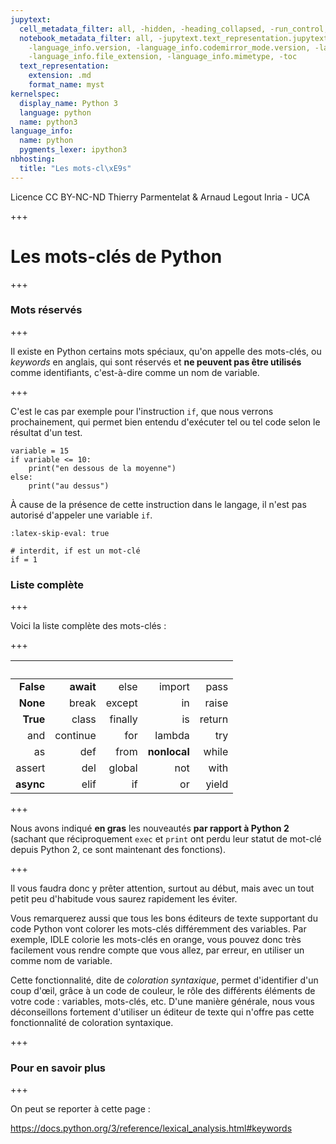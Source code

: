 ```yaml
---
jupytext:
  cell_metadata_filter: all, -hidden, -heading_collapsed, -run_control, -trusted
  notebook_metadata_filter: all, -jupytext.text_representation.jupytext_version, -jupytext.text_representation.format_version,
    -language_info.version, -language_info.codemirror_mode.version, -language_info.codemirror_mode,
    -language_info.file_extension, -language_info.mimetype, -toc
  text_representation:
    extension: .md
    format_name: myst
kernelspec:
  display_name: Python 3
  language: python
  name: python3
language_info:
  name: python
  pygments_lexer: ipython3
nbhosting:
  title: "Les mots-cl\xE9s"
---
```


<div class="licence">
<span>Licence CC BY-NC-ND</span>
<span>Thierry Parmentelat &amp; Arnaud Legout</span>
<span>Inria - UCA</span>
</div>

+++

# Les mots-clés de Python

+++

### Mots réservés

+++

Il existe en Python certains mots spéciaux, qu'on appelle des mots-clés, ou *keywords* en anglais, qui sont réservés et **ne peuvent pas être utilisés** comme identifiants, c'est-à-dire comme un nom de variable.

+++

C'est le cas par exemple pour l'instruction `if`, que nous verrons prochainement, qui permet bien entendu d'exécuter tel ou tel code selon le résultat d'un test.

```{code-cell} ipython3
variable = 15
if variable <= 10:
    print("en dessous de la moyenne")
else:
    print("au dessus")
```

À cause de la présence de cette instruction dans le langage, il n'est pas autorisé d'appeler une variable `if`.

```{code-cell} ipython3
:latex-skip-eval: true

# interdit, if est un mot-clé
if = 1
```

### Liste complète

+++

Voici la liste complète des mots-clés :

+++

| &nbsp;    |   &nbsp; | &nbsp;  | &nbsp;       | &nbsp; |
|----------:|---------:|--------:|-------------:|-------:|
| **False** | **await** | else    | import       | pass   |
| **None**  | break    | except  | in           | raise  |
| **True**  | class    | finally | is           | return |
| and       | continue | for     | lambda       | try    |
| as        | def      | from    | **nonlocal** | while  |
| assert    | del      | global  | not          | with   |
| **async** | elif     | if      | or           | yield  |

+++

Nous avons indiqué **en gras** les nouveautés **par rapport à Python 2**  (sachant que réciproquement `exec` et `print` ont perdu leur statut de mot-clé depuis Python 2, ce sont maintenant des fonctions).

+++

Il vous faudra donc y prêter attention, surtout au début, mais avec un tout petit peu d'habitude vous saurez rapidement les éviter.

Vous remarquerez aussi que tous les bons éditeurs de texte supportant du code Python vont colorer les mots-clés différemment des variables. Par exemple, IDLE colorie les mots-clés en orange, vous pouvez donc très facilement vous rendre compte que vous allez, par erreur, en utiliser un comme nom de variable.

Cette fonctionnalité, dite de *coloration syntaxique*, permet d'identifier d'un coup d'œil, grâce à un code de couleur, le rôle des différents éléments de votre code : variables, mots-clés, etc. D'une manière générale, nous vous déconseillons fortement d'utiliser un éditeur de texte qui n'offre pas cette fonctionnalité de coloration syntaxique.

+++

### Pour en savoir plus

+++

On peut se reporter à cette page :

<https://docs.python.org/3/reference/lexical_analysis.html#keywords>
